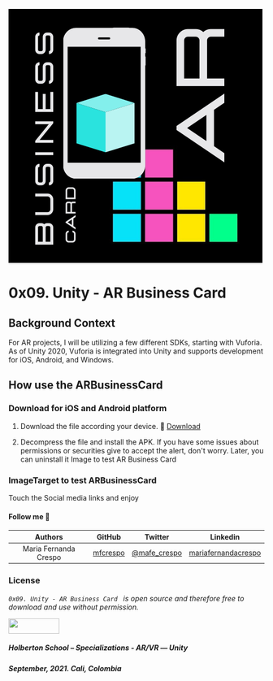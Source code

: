 ![](https://github.com/mfcrespo/holbertonschool-unity/blob/main/0x09-unity_ar_business_card/Assets/Images/BusinessCard_AR_logo.png)

# 0x09. Unity - AR Business Card

## Background Context

For AR projects, I will be utilizing a few different SDKs, starting with Vuforia. As of Unity 2020, Vuforia is integrated into Unity and supports development for iOS, Android, and Windows.

## How use the ARBusinessCard

### Download for iOS and Android platform

1) Download the file according your device.
📱 [Download](https://drive.google.com/drive/folders/1lvrLWu23UAwmKZ1jW8ELPlsY2c9NtnJH)

2) Decompress the file and install the APK. If you have some issues about permissions or securities give to accept the alert, don't worry. Later, you can uninstall it
Image to test AR Business Card

### ImageTarget to test ARBusinessCard

Touch the Social media links and enjoy

#### Follow me 💬

| Authors | GitHub | Twitter | Linkedin |
| :---: | :---: | :---: | :---: |
| Maria Fernanda Crespo | [mfcrespo](https://github.com/mfcrespo) | [@mafe_crespo](https://twitter.com/mafe_crespo) | [mariafernandacrespo](https://www.linkedin.com/in/mariafernandacrespo) |

### License
*`0x09. Unity - AR Business Card ` is open source and therefore free to download and use without permission.*

<a href="url"><img src="https://www.holbertonschool.com/holberton-logo.png" align="middle" width="100" height="30"></a>

##### Holberton School – Specializations - AR/VR ― Unity
##### September, 2021. Cali, Colombia